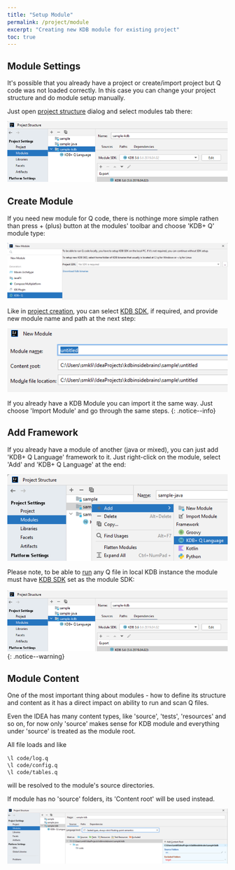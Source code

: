 ```yaml
---
title: "Setup Module"
permalink: /project/module
excerpt: "Creating new KDB module for existing project"
toc: true
---
```


## Module Settings

It's possible that you already have a project or create/import project but Q code was not loaded correctly. In this case
you can change your project structure and do module setup manually.

Just open [project structure](https://www.jetbrains.com/help/idea/project-settings-and-structure.html) dialog and select
modules tab there:

![moduleStructure](moduleStructure.png)

## Create Module

If you need new module for Q code, there is nothinge more simple rathen than press + (plus) button at the modules'
toolbar and choose 'KDB+ Q' module type:

![moduleCreateSDK](moduleCreateSDK.png)

Like in [project creation](/project/create#blank-project), you can select [KDB SDK](/project/sdk), if required, and
provide new module name and path at the next step:

![moduleCreatePath](moduleCreatePath.png)

If you already have a KDB Module you can import it the same way. Just choose 'Import Module' and go through the same
steps.
{: .notice--info}

## Add Framework

If you already have a module of another (java or mixed), you can just add 'KDB+ Q Language' framework to it. Just
right-click on the module, select 'Add' and 'KDB+ Q Language' at the end:

![frameworkAdd](frameworkAdd.png)

Please note, to be able to [run](/project/run) any Q file in local KDB instance the module must
have [KDB SDK](/project/sdk) set as the module SDK:<br><br>
![moduleStructure](moduleStructure.png)
{: .notice--warning}

## Module Content

One of the most important thing about modules - how to define its structure and content as it has a direct impact on
ability to run and scan Q files.

Even the IDEA has many content types, like 'source', 'tests', 'resources' and so on, for now only 'source' makes sense
for KDB module and everything under 'source' is treated as the module root. 

All file loads and like
~~~
\l code/log.q
\l code/config.q
\l code/tables.q
~~~
will be resolved to the module's source directories.

If module has no 'source' folders, its 'Content root' will be used instead.

![moduleContent](moduleContent.png)